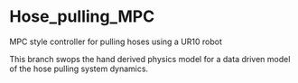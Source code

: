 # Hose_pulling_MPC
MPC style controller for pulling hoses using a UR10 robot


This branch swops the hand derived physics model for a data driven model of the hose pulling system dynamics.
